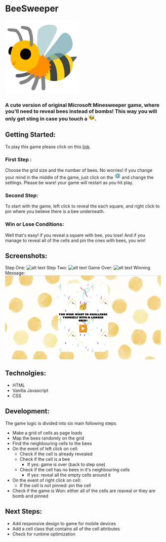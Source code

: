 # BeeSweeper
![alt text](https://github.com/parvinfrzd/prj-ga-44-minesweeper-u1/blob/main/src/img/honeybee.png?raw=true)
### A cute version of original Microsoft Minesweeper game, where you'll need to reveal bees instead of bombs! This way you will only get sting in case you  touch a <img src="https://raw.githubusercontent.com/parvinfrzd/prj-ga-44-minesweeper-u1/main/src/img/honeybee.png" width="20" height="20">.
##  Getting Started:
To play this game please click on this [link](https://parvinfrzd.github.io/prj-ga-44-minesweeper-u1/). 
### First Step : 
Choose the grid size and the number of bees.  No worries! if you change your mind in the middle of the game, just click on the <img src="https://raw.githubusercontent.com/parvinfrzd/prj-ga-44-minesweeper-u1/main/src/img/gear.png" width="20" height="20"> and change the settings. Please be ware! your game will restart as you hit play. 
### Second Step: 
To start with the game, left click to reveal the each square, and right click to pin where you believe there is a bee underneath. 
### Win or Lose Conditions: 
Well that's easy! if you reveal a square with bee, you lose! And if  you manage to reveal all of the cells and pin the ones with bees, you win!

## Screenshots: 
Step One: 
![alt text](https://github.com/parvinfrzd/prj-ga-44-minesweeper-u1/blob/main/src/img/screenshots/1st%20step.png?raw=true)
Step Two:
![alt text](https://github.com/parvinfrzd/prj-ga-44-minesweeper-u1/blob/main/src/img/screenshots/2nd%20step.png?raw=true)
Game Over: 
![alt text](https://github.com/parvinfrzd/prj-ga-44-minesweeper-u1/blob/main/src/img/screenshots/gameover.png?raw=true)
Winning Message: 
![alt text](https://github.com/parvinfrzd/prj-ga-44-minesweeper-u1/blob/main/src/img/screenshots/win.png?raw=true)

## Technolgies: 

- HTML 
- Vanilla Javascript 
- CSS 

## Development: 

The game logic is divided into six main following steps
- Make a grid of cells as page loads 
- Map the bees randomly on the grid 
- Find the neighbouring cells to the bees 
- On the event of left click on cell: 
  - Check if the cell is already revealed
  - Check if the  cell is a bee 
    - If yes: game is over (back to step one)
  - Check if the cell has no bees in it's neighbouring cells 
    - If yes: reveal all the empty cells around it 
- On the event of right click on cell: 
  - If the cell is not pinned: pin the cell 
- Check if the game is Won: either all of the cells are reaveal or they  are bomb and pinned  
  
## Next Steps: 

- Add responsive design to game for mobile devices 
- Add a cell class that contains all of the cell attributes 
- Check for runtime optimization 
  